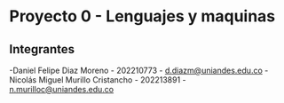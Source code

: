 # Proyecto 0 - Lenguajes y maquinas

## Integrantes
-Daniel Felipe Diaz Moreno - 202210773 - d.diazm@uniandes.edu.co
-Nicolás Miguel Murillo Cristancho - 202213891 - n.murilloc@uniandes.edu.co
